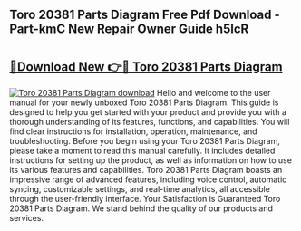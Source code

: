 ## Toro 20381 Parts Diagram Free Pdf Download - Part-kmC New Repair Owner Guide h5lcR

# <h2><a href="http://dfu2x9g.blite.top/?on=Toro+20381+Parts+Diagram">🔗Download New 👉🔴 Toro 20381 Parts Diagram</a></h2>

[![Toro 20381 Parts Diagram download](https://i.imgur.com/lujVjoI.png)](http://dfu2x9g.blite.top/?on=Toro+20381+Parts+Diagram)
Hello and welcome to the user manual for your newly unboxed Toro 20381 Parts Diagram. This guide is designed to help you get started with your product and provide you with a thorough understanding of its features, functions, and capabilities. You will find clear instructions for installation, operation, maintenance, and troubleshooting. Before you begin using your Toro 20381 Parts Diagram, please take a moment to read this manual carefully. It includes detailed instructions for setting up the product, as well as information on how to use its various features and capabilities. Toro 20381 Parts Diagram boasts an impressive range of advanced features, including voice control, automatic syncing, customizable settings, and real-time analytics, all accessible through the user-friendly interface. Your Satisfaction is Guaranteed Toro 20381 Parts Diagram. We stand behind the quality of our products and services.
